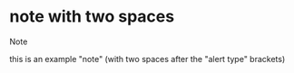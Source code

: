 # note with two spaces

> [!NOTE]  
> this is an example "note" (with two spaces after the "alert type" brackets)
